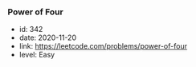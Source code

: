 ### Power of Four

* id: 342
* date: 2020-11-20
* link: https://leetcode.com/problems/power-of-four
* level: Easy
